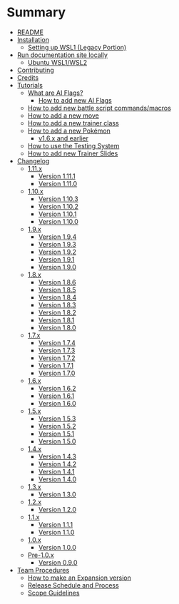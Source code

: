 # Summary

- [README](./README.md)
- [Installation](./INSTALL.md)
    - [Setting up WSL1 (Legacy Portion)](./legacy_WSL1_INSTALL.md)
- [Run documentation site locally](local_mdbook/index.md)
    - [Ubuntu WSL1/WSL2](local_mdbook/ubuntu_WSL.md)
- [Contributing](./CONTRIBUTING.md)
- [Credits](./CREDITS.md)
- [Tutorials]()
  - [What are AI Flags?](tutorials/ai_flags.md)
    - [How to add new AI Flags](tutorials/ai_logic.md)
  - [How to add new battle script commands/macros](tutorials/how_to_battle_script_command_macro.md)
  - [How to add a new move](tutorials/how_to_new_move.md)
  - [How to add a new trainer class](tutorials/how_to_trainer_class.md)
  - [How to add a new Pokémon](tutorials/how_to_new_pokemon.md)
    - [v1.6.x and earlier](tutorials/how_to_new_pokemon_1_6_0.md)
  - [How to use the Testing System](tutorials/how_to_testing_system.md)
  - [How to add new Trainer Slides](tutorials/how_to_new_trainer_slide.md)
- [Changelog](./CHANGELOG.md)
    - [1.11.x]()
        - [Version 1.11.1](changelogs/1.11.x/1.11.1.md)
        - [Version 1.11.0](changelogs/1.11.x/1.11.0.md)
    - [1.10.x]()
        - [Version 1.10.3](changelogs/1.10.x/1.10.3.md)
        - [Version 1.10.2](changelogs/1.10.x/1.10.2.md)
        - [Version 1.10.1](changelogs/1.10.x/1.10.1.md)
        - [Version 1.10.0](changelogs/1.10.x/1.10.0.md)
    - [1.9.x]()
        - [Version 1.9.4](changelogs/1.9.x/1.9.4.md)
        - [Version 1.9.3](changelogs/1.9.x/1.9.3.md)
        - [Version 1.9.2](changelogs/1.9.x/1.9.2.md)
        - [Version 1.9.1](changelogs/1.9.x/1.9.1.md)
        - [Version 1.9.0](changelogs/1.9.x/1.9.0.md)
    - [1.8.x]()
        - [Version 1.8.6](changelogs/1.8.x/1.8.6.md)
        - [Version 1.8.5](changelogs/1.8.x/1.8.5.md)
        - [Version 1.8.4](changelogs/1.8.x/1.8.4.md)
        - [Version 1.8.3](changelogs/1.8.x/1.8.3.md)
        - [Version 1.8.2](changelogs/1.8.x/1.8.2.md)
        - [Version 1.8.1](changelogs/1.8.x/1.8.1.md)
        - [Version 1.8.0](changelogs/1.8.x/1.8.0.md)
    - [1.7.x]()
        - [Version 1.7.4](changelogs/1.7.x/1.7.4.md)
        - [Version 1.7.3](changelogs/1.7.x/1.7.3.md)
        - [Version 1.7.2](changelogs/1.7.x/1.7.2.md)
        - [Version 1.7.1](changelogs/1.7.x/1.7.1.md)
        - [Version 1.7.0](changelogs/1.7.x/1.7.0.md)
    - [1.6.x]()
        - [Version 1.6.2](changelogs/1.6.x/1.6.2.md)
        - [Version 1.6.1](changelogs/1.6.x/1.6.1.md)
        - [Version 1.6.0](changelogs/1.6.x/1.6.0.md)
    - [1.5.x]()
        - [Version 1.5.3](changelogs/1.5.x/1.5.3.md)
        - [Version 1.5.2](changelogs/1.5.x/1.5.2.md)
        - [Version 1.5.1](changelogs/1.5.x/1.5.1.md)
        - [Version 1.5.0](changelogs/1.5.x/1.5.0.md)
    - [1.4.x]()
        - [Version 1.4.3](changelogs/1.4.x/1.4.3.md)
        - [Version 1.4.2](changelogs/1.4.x/1.4.2.md)
        - [Version 1.4.1](changelogs/1.4.x/1.4.1.md)
        - [Version 1.4.0](changelogs/1.4.x/1.4.0.md)
    - [1.3.x]()
        - [Version 1.3.0](changelogs/1.3.x/1.3.0.md)
    - [1.2.x]()
        - [Version 1.2.0](changelogs/1.2.x/1.2.0.md)
    - [1.1.x]()
        - [Version 1.1.1](changelogs/1.1.x/1.1.1.md)
        - [Version 1.1.0](changelogs/1.1.x/1.1.0.md)
    - [1.0.x]()
        - [Version 1.0.0](changelogs/1.0.x/1.0.0.md)
    - [Pre-1.0.x]()
        - [Version 0.9.0](changelogs/0.9.x/0.9.0.md)
- [Team Procedures]()
    - [How to make an Expansion version](team_procedures/expansion_versions.md)
    - [Release Schedule and Process](team_procedures/schedule.md)
    - [Scope Guidelines](team_procedures/scope.md)

